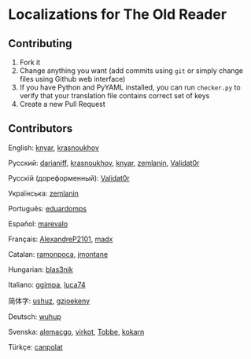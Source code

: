 # Localizations for The Old Reader

## Contributing

1. Fork it
1. Change anything you want (add commits using ```git``` or simply change files using Github web interface)
1. If you have Python and PyYAML installed, you can run ```checker.py``` to verify that your translation file contains correct set of keys
1. Create a new Pull Request

## Contributors

English: [knyar](https://github.com/knyar), [krasnoukhov](https://github.com/krasnoukhov)

Русский: [darianiff](https://github.com/darianiff), [krasnoukhov](https://github.com/krasnoukhov), [knyar](https://github.com/knyar), [zemlanin](https://github.com/zemlanin), [Validat0r](https://github.com/Validat0r)

Русскій (дореформенный): [Validat0r](https://github.com/Validat0r)

Українська: [zemlanin](https://github.com/zemlanin)

Português: [eduardomps](https://github.com/eduardomps)

Español: [marevalo](https://github.com/marevalo)

Français: [AlexandreP2101](https://github.com/AlexandreP2101), [madx](https://github.com/madx)

Catalan: [ramonpoca](https://github.com/ramonpoca), [jmontane](https://github.com/jmontane)

Hungarian: [blas3nik](https://github.com/blas3nik)

Italiano: [ggimpa](https://github.com/ggimpa), [luca74](https://github.com/luca74)

简体字: [ushuz](https://github.com/ushuz), [gzjoekeny](https://github.com/gzjoekeny)

Deutsch: [wuhup](https://github.com/wuhup)

Svenska: [alemacgo](https://github.com/alemacgo), [virkot](https://github.com/virkot), [Tobbe](https://github.com/Tobbe), [kokarn](https://github.com/kokarn)

Türkçe: [canpolat](https://github.com/canpolat)
